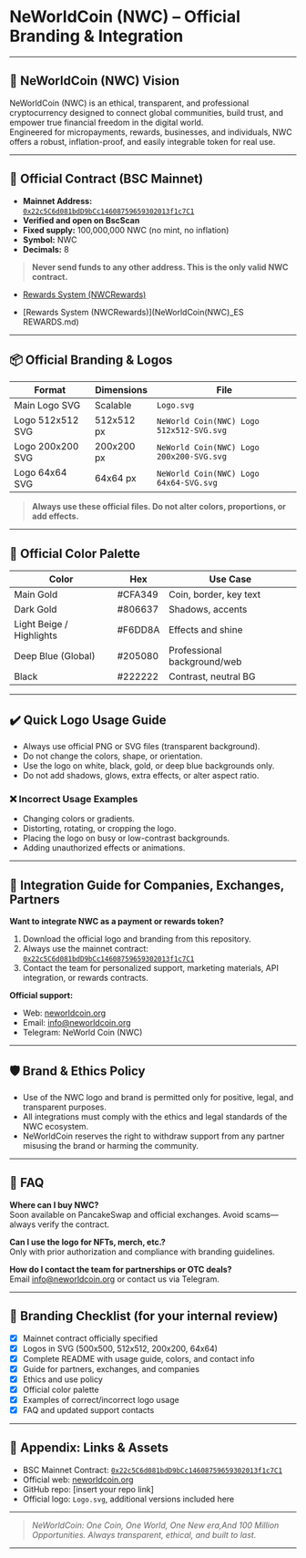 # NeWorldCoin (NWC) – Official Branding & Integration

---

## 🚀 NeWorldCoin (NWC) Vision

NeWorldCoin (NWC) is an ethical, transparent, and professional cryptocurrency designed to connect global communities, build trust, and empower true financial freedom in the digital world.  
Engineered for micropayments, rewards, businesses, and individuals, NWC offers a robust, inflation-proof, and easily integrable token for real use.

---

## 🏦 Official Contract (BSC Mainnet)

- **Mainnet Address:**  
  [`0x22c5C6d081bdD9bCc14608759659302013f1c7C1`](https://bscscan.com/address/0x22c5C6d081bdD9bCc14608759659302013f1c7C1)
- **Verified and open on BscScan**
- **Fixed supply:** 100,000,000 NWC (no mint, no inflation)
- **Symbol:** NWC
- **Decimals:** 8

> **Never send funds to any other address. This is the only valid NWC contract.**

- [Rewards System (NWCRewards)](NeWorldCoin(NWC)-REWARDS.md)

- [Rewards System (NWCRewards)](NeWorldCoin(NWC)_ES REWARDS.md)
---

## 📦 Official Branding & Logos

| Format             | Dimensions   | File                                       |
|--------------------|-------------|---------------------------------------------|
| Main Logo SVG      | Scalable    | `Logo.svg`                                  |
| Logo 512x512 SVG   | 512x512 px  | `NeWorld Coin(NWC) Logo 512x512-SVG.svg`    |
| Logo 200x200 SVG   | 200x200 px  | `NeWorld Coin(NWC) Logo 200x200-SVG.svg`    |
| Logo 64x64 SVG     | 64x64 px    | `NeWorld Coin(NWC) Logo 64x64-SVG.svg`      |

> **Always use these official files. Do not alter colors, proportions, or add effects.**

---

## 🎨 Official Color Palette

| Color                   | Hex      | Use Case                    |
|-------------------------|----------|-----------------------------|
| Main Gold               | #CFA349  | Coin, border, key text      |
| Dark Gold               | #806637  | Shadows, accents            |
| Light Beige / Highlights| #F6DD8A  | Effects and shine           |
| Deep Blue (Global)      | #205080  | Professional background/web |
| Black                   | #222222  | Contrast, neutral BG        |

---

## ✔️ Quick Logo Usage Guide

- Always use official PNG or SVG files (transparent background).
- Do not change the colors, shape, or orientation.
- Use the logo on white, black, gold, or deep blue backgrounds only.
- Do not add shadows, glows, extra effects, or alter aspect ratio.

### ❌ Incorrect Usage Examples

- Changing colors or gradients.
- Distorting, rotating, or cropping the logo.
- Placing the logo on busy or low-contrast backgrounds.
- Adding unauthorized effects or animations.

---

## 💼 Integration Guide for Companies, Exchanges, Partners

**Want to integrate NWC as a payment or rewards token?**

1. Download the official logo and branding from this repository.
2. Always use the mainnet contract:  
   [`0x22c5C6d081bdD9bCc14608759659302013f1c7C1`](https://bscscan.com/address/0x22c5C6d081bdD9bCc14608759659302013f1c7C1)
3. Contact the team for personalized support, marketing materials, API integration, or rewards contracts.

**Official support:**  
- Web: [neworldcoin.org](https://neworldcoin.org)
- Email: info@neworldcoin.org  
- Telegram: NeWorld Coin (NWC)

---

## 🛡️ Brand & Ethics Policy

- Use of the NWC logo and brand is permitted only for positive, legal, and transparent purposes.
- All integrations must comply with the ethics and legal standards of the NWC ecosystem.
- NeWorldCoin reserves the right to withdraw support from any partner misusing the brand or harming the community.

---

## 📝 FAQ

**Where can I buy NWC?**  
Soon available on PancakeSwap and official exchanges. Avoid scams—always verify the contract.

**Can I use the logo for NFTs, merch, etc.?**  
Only with prior authorization and compliance with branding guidelines.

**How do I contact the team for partnerships or OTC deals?**  
Email info@neworldcoin.org or contact us via Telegram.

---

## 🚩 Branding Checklist (for your internal review)

- [x] Mainnet contract officially specified
- [x] Logos in SVG (500x500, 512x512, 200x200, 64x64)
- [x] Complete README with usage guide, colors, and contact info
- [x] Guide for partners, exchanges, and companies
- [x] Ethics and use policy
- [x] Official color palette
- [x] Examples of correct/incorrect logo usage
- [x] FAQ and updated support contacts

---

## 📂 Appendix: Links & Assets

- BSC Mainnet Contract: [`0x22c5C6d081bdD9bCc14608759659302013f1c7C1`](https://bscscan.com/address/0x22c5C6d081bdD9bCc14608759659302013f1c7C1)
- Official web: [neworldcoin.org](https://neworldcoin.org)
- GitHub repo: [insert your repo link]
- Official logo: `Logo.svg`, additional versions included here

---

> _NeWorldCoin: One Coin, One World, One New era,And 100 Million Opportunities. 
> Always transparent, ethical, and built to last._

---


